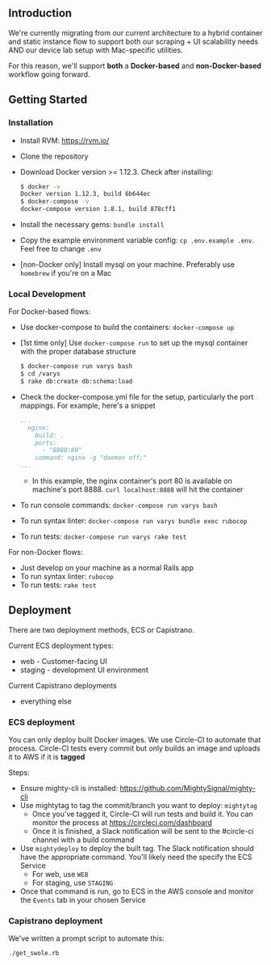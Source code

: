 ## Introduction

We're currently migrating from our current architecture to a hybrid container and static instance flow
to support both our scraping + UI scalability needs AND our device lab setup with Mac-specific utilities.

For this reason, we'll support **both** a **Docker-based** and **non-Docker-based** workflow going forward.

## Getting Started

### Installation

* Install RVM: https://rvm.io/
* Clone the repository
* Download Docker version >= 1.12.3. Check after installing:

  ```bash
  $ docker -v
  Docker version 1.12.3, build 6b644ec
  $ docker-compose -v
  docker-compose version 1.8.1, build 878cff1
  ```
* Install the necessary gems: `bundle install`
* Copy the example environment variable config: `cp .env.example .env`. Feel free to change `.env`
* [non-Docker only] Install mysql on your machine. Preferably use `homebrew` if you're on a Mac

### Local Development

For Docker-based flows:

* Use docker-compose to build the containers: `docker-compose up`
* [1st time only] Use `docker-compose run` to set up the mysql container with the proper database structure

  ```bash
  $ docker-compose run varys bash
  $ cd /varys
  $ rake db:create db:schema:load
  ```

* Check the docker-compose.yml file for the setup, particularly the port mappings. For example, here's a snippet

  ```yaml
  ...
    nginx:
      build: .
      ports:
        - "8888:80"
      command: nginx -g "daemon off;"
  ...
  ```
  * In this example, the nginx container's port 80 is available on machine's port 8888. `curl localhost:8888` will hit the container
* To run console commands: `docker-compose run varys bash`
* To run syntax linter: `docker-compose run varys bundle exec rubocop`
* To run tests: `docker-compose run varys rake test`

For non-Docker flows:
* Just develop on your machine as a normal Rails app
* To run syntax linter: `rubocop`
* To run tests: `rake test`

## Deployment

There are two deployment methods, ECS or Capistrano.

Current ECS deployment types:
* web - Customer-facing UI
* staging - development UI environment

Current Capistrano deployments
* everything else

### ECS deployment

You can only deploy built Docker images. We use Circle-CI to automate that process. Circle-CI tests every commit but only builds an image and uploads it to AWS if it is **tagged**

Steps:
* Ensure mighty-cli is installed: https://github.com/MightySignal/mighty-cli
* Use mightytag to tag the commit/branch you want to deploy: `mightytag`
  * Once you've tagged it, Circle-CI will run tests and build it. You can monitor the process at https://circleci.com/dashboard
  * Once it is finished, a Slack notification will be sent to the #circle-ci channel with a build command
* Use `mightydeploy` to deploy the built tag. The Slack notification should have the appropriate command. You'll likely need the specify the ECS Service
  * For web, use `WEB`
  * For staging, use `STAGING`
* Once that command is run, go to ECS in the AWS console and monitor the `Events` tab in your chosen Service

### Capistrano deployment

We've written a prompt script to automate this:
```bash
./get_swole.rb
```

